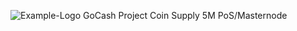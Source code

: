 ![Example-Logo](https://image.ibb.co/nJXW1K/gocashlogo300.png)
GoCash Project
Coin Supply 5M
PoS/Masternode